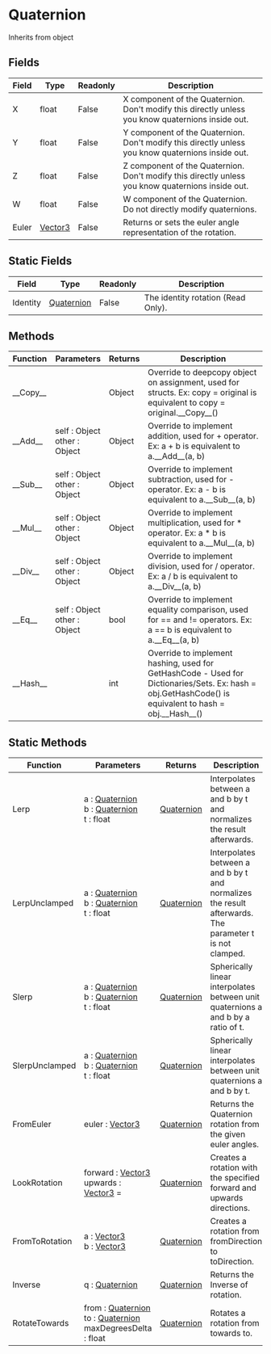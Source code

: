 # Quaternion
Inherits from object
## Fields
|Field|Type|Readonly|Description|
|---|---|---|---|
|X|float|False|X component of the Quaternion. Don't modify this directly unless you know quaternions inside out.|
|Y|float|False|Y component of the Quaternion. Don't modify this directly unless you know quaternions inside out.|
|Z|float|False|Z component of the Quaternion. Don't modify this directly unless you know quaternions inside out.|
|W|float|False|W component of the Quaternion. Do not directly modify quaternions.|
|Euler|[Vector3](../objects/Vector3.md)|False|Returns or sets the euler angle representation of the rotation.|
## Static Fields
|Field|Type|Readonly|Description|
|---|---|---|---|
|Identity|[Quaternion](../objects/Quaternion.md)|False|The identity rotation (Read Only).|
## Methods
|Function|Parameters|Returns|Description|
|---|---|---|---|
|\_\_Copy\_\_||Object|Override to deepcopy object on assignment, used for structs. Ex: copy = original is equivalent to copy = original.\_\_Copy\_\_()|
|\_\_Add\_\_|self : Object<br/>other : Object|Object|Override to implement addition, used for + operator. Ex: a + b is equivalent to a.\_\_Add\_\_(a, b)|
|\_\_Sub\_\_|self : Object<br/>other : Object|Object|Override to implement subtraction, used for - operator. Ex: a - b is equivalent to a.\_\_Sub\_\_(a, b)|
|\_\_Mul\_\_|self : Object<br/>other : Object|Object|Override to implement multiplication, used for * operator. Ex: a * b is equivalent to a.\_\_Mul\_\_(a, b)|
|\_\_Div\_\_|self : Object<br/>other : Object|Object|Override to implement division, used for / operator. Ex: a / b is equivalent to a.\_\_Div\_\_(a, b)|
|\_\_Eq\_\_|self : Object<br/>other : Object|bool|Override to implement equality comparison, used for == and != operators. Ex: a == b is equivalent to a.\_\_Eq\_\_(a, b)|
|\_\_Hash\_\_||int|Override to implement hashing, used for GetHashCode - Used for Dictionaries/Sets. Ex: hash = obj.GetHashCode() is equivalent to hash = obj.\_\_Hash\_\_()|
## Static Methods
|Function|Parameters|Returns|Description|
|---|---|---|---|
|Lerp|a : [Quaternion](../objects/Quaternion.md)<br/>b : [Quaternion](../objects/Quaternion.md)<br/>t : float|[Quaternion](../objects/Quaternion.md)|Interpolates between a and b by t and normalizes the result afterwards.|
|LerpUnclamped|a : [Quaternion](../objects/Quaternion.md)<br/>b : [Quaternion](../objects/Quaternion.md)<br/>t : float|[Quaternion](../objects/Quaternion.md)|Interpolates between a and b by t and normalizes the result afterwards. The parameter t is not clamped.|
|Slerp|a : [Quaternion](../objects/Quaternion.md)<br/>b : [Quaternion](../objects/Quaternion.md)<br/>t : float|[Quaternion](../objects/Quaternion.md)|Spherically linear interpolates between unit quaternions a and b by a ratio of t.|
|SlerpUnclamped|a : [Quaternion](../objects/Quaternion.md)<br/>b : [Quaternion](../objects/Quaternion.md)<br/>t : float|[Quaternion](../objects/Quaternion.md)|Spherically linear interpolates between unit quaternions a and b by t.|
|FromEuler|euler : [Vector3](../objects/Vector3.md)|[Quaternion](../objects/Quaternion.md)|Returns the Quaternion rotation from the given euler angles.|
|LookRotation|forward : [Vector3](../objects/Vector3.md)<br/>upwards : [Vector3](../objects/Vector3.md) = |[Quaternion](../objects/Quaternion.md)|Creates a rotation with the specified forward and upwards directions.|
|FromToRotation|a : [Vector3](../objects/Vector3.md)<br/>b : [Vector3](../objects/Vector3.md)|[Quaternion](../objects/Quaternion.md)|Creates a rotation from fromDirection to toDirection.|
|Inverse|q : [Quaternion](../objects/Quaternion.md)|[Quaternion](../objects/Quaternion.md)|Returns the Inverse of rotation.|
|RotateTowards|from : [Quaternion](../objects/Quaternion.md)<br/>to : [Quaternion](../objects/Quaternion.md)<br/>maxDegreesDelta : float|[Quaternion](../objects/Quaternion.md)|Rotates a rotation from towards to.|
